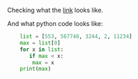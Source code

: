 Checking what the [link](https://github.com/Maximus2806) looks like.

And what python code looks like:  

```python
    list = [553, 567748, 3244, 2, 11234]
    max = list[0]
    for x in list:
       if max < x:
        max = x
    print(max) 
```
